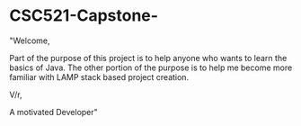 # CSC521-Capstone-
"Welcome,

Part of the purpose of this project is to help anyone who wants to learn the basics of Java. 
The other portion of the purpose is to help me become more familiar with LAMP stack based project creation.


V/r,

A motivated Developer"
